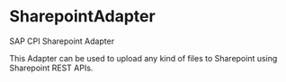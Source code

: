 # SharepointAdapter
SAP CPI Sharepoint Adapter

This Adapter can be used to upload any kind of files to Sharepoint using Sharepoint REST APIs.
